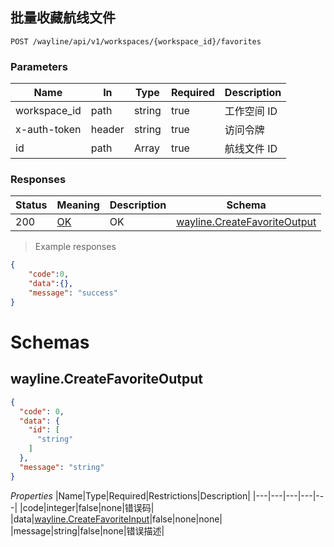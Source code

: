 ## 批量收藏航线文件

<a id="opIdwayline-create-favorite"></a>

`POST /wayline/api/v1/workspaces/{workspace_id}/favorites`

<h3 id="创建航线文件收藏-parameters">Parameters</h3>

|Name|In|Type|Required|Description|
|---|---|---|---|---|
|workspace_id|path|string|true|工作空间 ID|
|x-auth-token|header|string|true|访问令牌|
|id|path|Array|true| 航线文件 ID|

<h3 id="创建航线文件收藏-responses">Responses</h3>

|Status|Meaning|Description|Schema|
|---|---|---|---|
|200|[OK](https://tools.ietf.org/html/rfc7231#section-6.3.1)|OK|[wayline.CreateFavoriteOutput](#schema_wayline.CreateFavoriteOutput)|

> Example responses
```json
{
	"code":0,
   	"data":{},
    "message": "success"
}
```


# Schemas

<h2 id="tocS_wayline.CreateFavoriteOutput">wayline.CreateFavoriteOutput</h2>
<!-- backwards compatibility -->
<a id="schemawayline.createfavoriteoutput"></a>
<a id="schema_wayline.CreateFavoriteOutput"></a>
<a id="tocSwayline.createfavoriteoutput"></a>
<a id="tocswayline.createfavoriteoutput"></a>

```json
{
  "code": 0,
  "data": {
    "id": [
      "string"
    ]
  },
  "message": "string"
}

```

*Properties*
|Name|Type|Required|Restrictions|Description|
|---|---|---|---|---|
|code|integer|false|none|错误码|
|data|[wayline.CreateFavoriteInput](#schemawayline.createfavoriteinput)|false|none|none|
|message|string|false|none|错误描述|